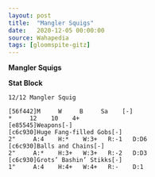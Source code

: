 ```yaml
---
layout: post
title:  "Mangler Squigs"
date:   2020-12-05 00:00:00
source: Wahapedia
tags: [gloomspite-gitz]
---
```


**Mangler Squigs**

**Stat Block**
```
12/12 Mangler Squig
```

```
[56f442]M     W     B     Sa    [-]
*     12    10    4+    
[e85545]Weapons[-]
[c6c930]Huge Fang-filled Gobs[-]
2"     A:4    H:*    W:3+   R:-1   D:D6  
[c6c930]Balls and Chains[-]
2"     A:*    H:3+   W:3+   R:-2   D:D3  
[c6c930]Grots’ Bashin’ Stikks[-]
1"     A:4    H:4+   W:4+   R:-    D:1   
```
    